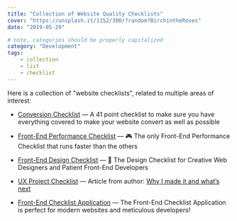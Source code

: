 ```yaml
---
title: "Collection of Website Quality Checklists"
cover: "https://unsplash.it/1152/300/?random?BirchintheRoses"
date: "2019-05-29"

# note, categories should be properly capitalized
category: "Development"
tags:
    - collection
    - list
    - checklist
---
```


Here is a collection of "website checklists", related to multiple areas of interest:

- [Conversion Checklist](https://www.conversionchecklist.org) — A 41 point checklist to make sure you have everything covered to make your website convert as well as possible

- [Front-End Performance Checklist](https://github.com/thedaviddias/Front-End-Performance-Checklist) — 🎮 The only Front-End Performance Checklist that runs faster than the others

- [Front-End Design Checklist](https://github.com/thedaviddias/Front-End-Design-Checklist) — 💎 The Design Checklist for Creative Web Designers and Patient Front-End Developers

- [UX Project Checklist](https://uxchecklist.github.io/) — Article from author: [Why I made it and what’s next](https://medium.com/uxchecklist/ux-project-checklist-why-i-made-it-and-whats-next-6df312b0b92e)

- [Front-End Checklist Application](https://frontendchecklist.io) — The Front-End Checklist Application is perfect for modern websites and meticulous developers! 

